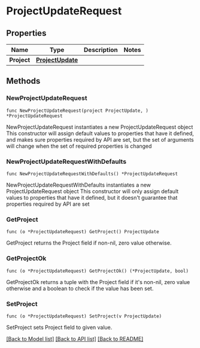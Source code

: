 # ProjectUpdateRequest

## Properties

Name | Type | Description | Notes
------------ | ------------- | ------------- | -------------
**Project** | [**ProjectUpdate**](ProjectUpdate.md) |  | 

## Methods

### NewProjectUpdateRequest

`func NewProjectUpdateRequest(project ProjectUpdate, ) *ProjectUpdateRequest`

NewProjectUpdateRequest instantiates a new ProjectUpdateRequest object
This constructor will assign default values to properties that have it defined,
and makes sure properties required by API are set, but the set of arguments
will change when the set of required properties is changed

### NewProjectUpdateRequestWithDefaults

`func NewProjectUpdateRequestWithDefaults() *ProjectUpdateRequest`

NewProjectUpdateRequestWithDefaults instantiates a new ProjectUpdateRequest object
This constructor will only assign default values to properties that have it defined,
but it doesn't guarantee that properties required by API are set

### GetProject

`func (o *ProjectUpdateRequest) GetProject() ProjectUpdate`

GetProject returns the Project field if non-nil, zero value otherwise.

### GetProjectOk

`func (o *ProjectUpdateRequest) GetProjectOk() (*ProjectUpdate, bool)`

GetProjectOk returns a tuple with the Project field if it's non-nil, zero value otherwise
and a boolean to check if the value has been set.

### SetProject

`func (o *ProjectUpdateRequest) SetProject(v ProjectUpdate)`

SetProject sets Project field to given value.



[[Back to Model list]](../README.md#documentation-for-models) [[Back to API list]](../README.md#documentation-for-api-endpoints) [[Back to README]](../README.md)


